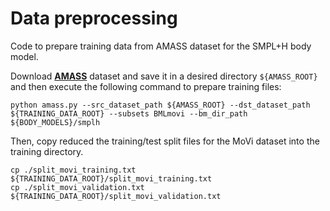 # Data preprocessing 
Code to prepare training data from AMASS dataset for the SMPL+H body model.

Download [**AMASS**](https://amass.is.tue.mpg.de/) dataset and save it in a desired directory `${AMASS_ROOT}` and then execute the following command to prepare training files: 

```shell script
python amass.py --src_dataset_path ${AMASS_ROOT} --dst_dataset_path ${TRAINING_DATA_ROOT} --subsets BMLmovi --bm_dir_path ${BODY_MODELS}/smplh
```
Then, copy reduced the training/test split files for the MoVi dataset into the training directory. 
```shell script
cp ./split_movi_training.txt ${TRAINING_DATA_ROOT}/split_movi_training.txt
cp ./split_movi_validation.txt ${TRAINING_DATA_ROOT}/split_movi_validation.txt
```
